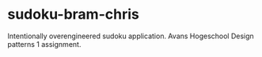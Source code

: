 # sudoku-bram-chris
Intentionally overengineered sudoku application. 
Avans Hogeschool Design patterns 1 assignment.
